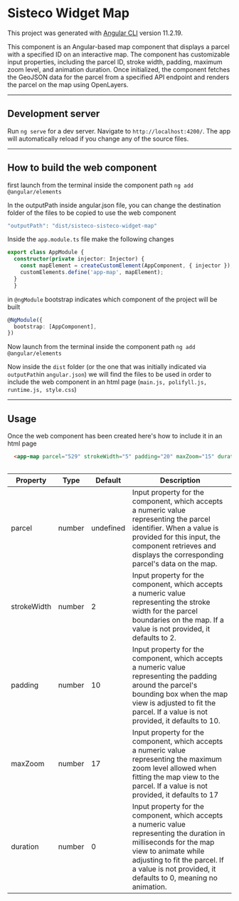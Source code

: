 # Sisteco Widget Map
This project was generated with [Angular CLI](https://github.com/angular/angular-cli) version 11.2.19.

This component is an Angular-based map component that displays a parcel with a specified ID on an interactive map. The component has customizable input properties, including the parcel ID, stroke width, padding, maximum zoom level, and animation duration. Once initialized, the component fetches the GeoJSON data for the parcel from a specified API endpoint and renders the parcel on the map using OpenLayers.

<hr>

## Development server

Run `ng serve` for a dev server. Navigate to `http://localhost:4200/`. The app will automatically reload if you change any of the source files.

<hr>

## How to build the web component
first launch from the terminal inside the component path
`ng add @angular/elements`

In the outputPath inside angular.json file,
you can change the destination folder of the files to be copied to use the web component
```php
"outputPath": "dist/sisteco-sisteco-widget-map"
```

Inside the `app.module.ts` file make the following changes
```typescript
export class AppModule {
  constructor(private injector: Injector) {
    const mapElement = createCustomElement(AppComponent, { injector });
    customElements.define('app-map', mapElement);
  }
  }
  ```
in `@ngModule` bootstrap indicates which component of the project will be built
```typescript
@NgModule({
  bootstrap: [AppComponent],
})
 ```
 Now launch from the terminal inside the component path
`ng add @angular/elements`

Now inside the `dist` folder (or the one that was initially indicated via `outputPath`in `angular.json`) we will find the files to be used in order to include the web component in an html page (`main.js, polifyll.js, runtime.js, style.css`)

<hr>

## Usage
Once the web component has been created here's how to include it in an html page
```html
  <app-map parcel="529" strokeWidth="5" padding="20" maxZoom="15" duration="5"></app-map>
```

<div style="overflow-x:auto;">
  <table style="width: 100%">
    <thead>
      <tr>
        <th>Property</th>
        <th>Type</th>
        <th style="width: 10%;">Default</th>
        <th>Description</th>
      </tr>
    </thead>
    <tbody>
      <tr>
        <td>parcel</td>
        <td>number</td>
        <td>undefined</td>
        <td>Input property for the component, which accepts a numeric value representing the parcel identifier. When a value is provided for this input, the component retrieves and displays the corresponding parcel's data on the map.</td>
      </tr>
      <td>strokeWidth</td>
        <td>number</td>
        <td>2</td>
        <td> Input property for the component, which accepts a numeric value representing the stroke width for the parcel boundaries on the map. If a value is not provided, it defaults to 2.</td>
      <tr>
        <td>padding</td>
        <td>number</td>
        <td>10</td>
        <td>Input property for the component, which accepts a numeric value representing the padding around the parcel's bounding box when the map view is adjusted to fit the parcel. If a value is not provided, it defaults to 10.</td>
      </tr>
       <tr>
        <td>maxZoom</td>
        <td>number</td>
        <td>17</td>
        <td>Input property for the component, which accepts a numeric value representing the maximum zoom level allowed when fitting the map view to the parcel. If a value is not provided, it defaults to 17</td>
      </tr>
      <tr>
        <td>duration</td>
        <td>number</td>
        <td>0</td>
        <td>Input property for the component, which accepts a numeric value representing the duration in milliseconds for the map view to animate while adjusting to fit the parcel. If a value is not provided, it defaults to 0, meaning no animation.</td>
      </tr>
    </tbody>
  </table>
</div>